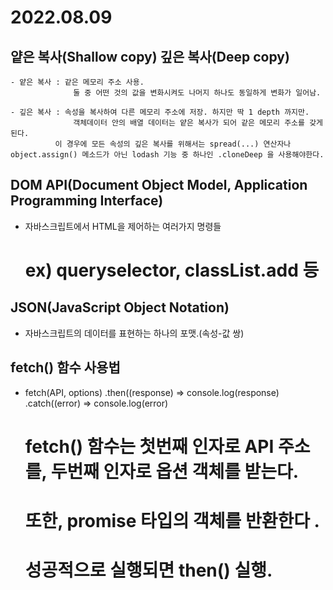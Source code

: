 # 2022.08.09 

## 얕은 복사(Shallow copy) 깊은 복사(Deep copy)

```shell
- 얕은 복사 : 같은 메모리 주소 사용. 
              둘 중 어떤 것의 값을 변화시켜도 나머지 하나도 동일하게 변화가 일어남.

- 깊은 복사 : 속성을 복사하여 다른 메모리 주소에 저장. 하지만 딱 1 depth 까지만.
              객체데이터 안의 배열 데이터는 얕은 복사가 되어 같은 메모리 주소를 갖게 된다.
	      이 경우에 모든 속성의 깊은 복사를 위해서는 spread(...) 연산자나 object.assign() 메소드가 아닌 lodash 기능 중 하나인 .cloneDeep 을 사용해야한다.
```

## DOM API(Document Object Model, Application Programming Interface)
- 자바스크립트에서 HTML을 제어하는 여러가지 명령들 
  # ex) queryselector, classList.add 등

## JSON(JavaScript Object Notation)

- 자바스크립트의 데이터를 표현하는 하나의 포맷.(속성-값 쌍)


## fetch() 함수 사용법

- fetch(API, options)
  .then((response) => console.log(response)
  .catch((error) => console.log(error)

  # fetch() 함수는 첫번째 인자로 API 주소를, 두번째 인자로 옵션 객체를 받는다.
  # 또한, promise 타입의 객체를 반환한다 .
  # 성공적으로 실행되면 then() 실행.

